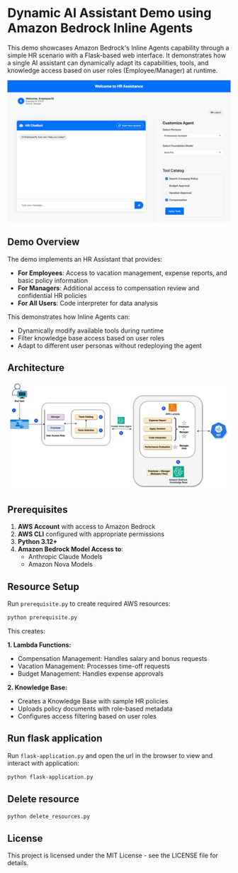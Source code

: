 # Dynamic AI Assistant Demo using Amazon Bedrock Inline Agents

This demo showcases Amazon Bedrock's Inline Agents capability through a simple HR scenario with a Flask-based web interface. It demonstrates how a single AI assistant can dynamically adapt its capabilities, tools, and knowledge access based on user roles (Employee/Manager) at runtime.

![HR Assistant UI](./images/hr-assistant-user-interface.png)

## Demo Overview

The demo implements an HR Assistant that provides:
- **For Employees**: Access to vacation management, expense reports, and basic policy information
- **For Managers**: Additional access to compensation review and confidential HR policies
- **For All Users**: Code interpreter for data analysis

This demonstrates how Inline Agents can:
- Dynamically modify available tools during runtime
- Filter knowledge base access based on user roles
- Adapt to different user personas without redeploying the agent

## Architecture

![Architecture Diagram](./images/hr-assist-inline-agents-bedrock.png)

## Prerequisites

1. **AWS Account** with access to Amazon Bedrock
2. **AWS CLI** configured with appropriate permissions
3. **Python 3.12+**
4. **Amazon Bedrock Model Access to**:
   - Anthropic Claude Models
   - Amazon Nova Models

## Resource Setup

Run `prerequisite.py` to create required AWS resources:

```bash
python prerequisite.py
```

This creates:

**1. Lambda Functions:**

* Compensation Management: Handles salary and bonus requests
* Vacation Management: Processes time-off requests
* Budget Management: Handles expense approvals

**2. Knowledge Base:**
* Creates a Knowledge Base with sample HR policies
* Uploads policy documents with role-based metadata
* Configures access filtering based on user roles

## Run flask application
Run `flask-application.py` and open the url in the browser to view and interact with application:

```bash
python flask-application.py
```

## Delete resource
```bash
python delete_resources.py
```

## License
This project is licensed under the MIT License - see the LICENSE file for details.